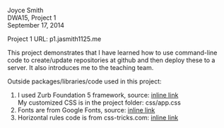 Joyce Smith  
DWA15, Project 1  
September 17, 2014

Project 1 URL: p1.jasmith1125.me

This project demonstrates that I have learned how to use command-line code to create/update repositories at github and then deploy these to a server. It also introduces me to the teaching team.

Outside packages/libraries/code used in this project:  
1. I used Zurb Foundation 5 framework, source:  [inline link](http://foundation.zurb.com/)  
My customized CSS is in the project folder: css/app.css   
2. Fonts are from Google Fonts, source: [inline link](https://www.google.com/fonts/)  
3. Horizontal rules code is from css-tricks.com: [inline link](http://css-tricks.com/examples/hrs/)  